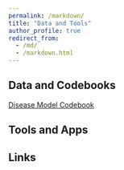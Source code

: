 ```yaml
---
permalink: /markdown/
title: "Data and Tools"
author_profile: true
redirect_from: 
  - /md/
  - /markdown.html
---
```


## Data and Codebooks

<a href="https://chrissoria.github.io/disease_model_codebook" target="_blank">Disease Model Codebook</a>

## Tools and Apps

## Links


